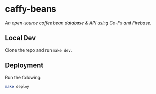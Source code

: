 # caffy-beans

_An open-source coffee bean database & API using Go-Fx and Firebase._

## Local Dev

Clone the repo and run `make dev`.

## Deployment

Run the following:

```sh
make deploy
```
